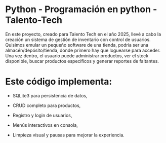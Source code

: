 # Python - Programación en python - Talento-Tech

En este proyecto, creado para Talento Tech en el año 2025, llevé a cabo la creación un sistema de gestión de inventario con control de usuarios.
Quisimos emular un pequeño software de una tienda, podría ser una almacén/depósito/tienda, donde primero hay que loguearse para acceder.
Una vez dentro, el usuario puede administrar productos, ver el stock disponible, buscar productos específicos y generar reportes de faltantes. 

# Este código implementa:

* SQLite3 para persistencia de datos,

* CRUD completo para productos,

* Registro y login de usuarios,

* Menús interactivos en consola,

* Limpieza visual y pausas para mejorar la experiencia.

